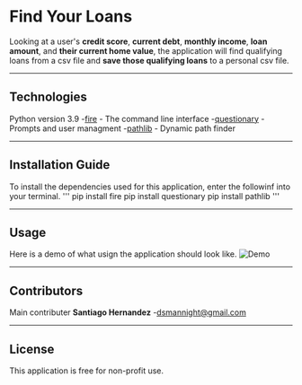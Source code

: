 # Find Your Loans

Looking at a user's **credit score**, **current debt**, **monthly income**, **loan amount**, and **their current home value**, the application will find qualifying loans from a csv file and **save those qualifying loans** to a personal csv file. 

---

## Technologies

Python version 3.9 
-[fire](https://github.com/google/python-fire) - The command line interface
-[questionary](https://github.com/tmbo/questionary) - Prompts and user managment
-[pathlib](https://docs.python.org/3/library/pathlib.html) - Dynamic path finder

---

## Installation Guide

To install the dependencies used for this application, enter the followinf into your terminal.
'''
pip install fire
pip install questionary
pip install pathlib
'''

---

## Usage

Here is a demo of what usign the application should look like. 
![Demo](Module-2-Challenge/Images/demo.png)

---

## Contributors

Main contributer **Santiago Hernandez**
-[dsmannight@gmail.com](dsmannight@gmail.com)

---

## License

This application is free for non-profit use.
